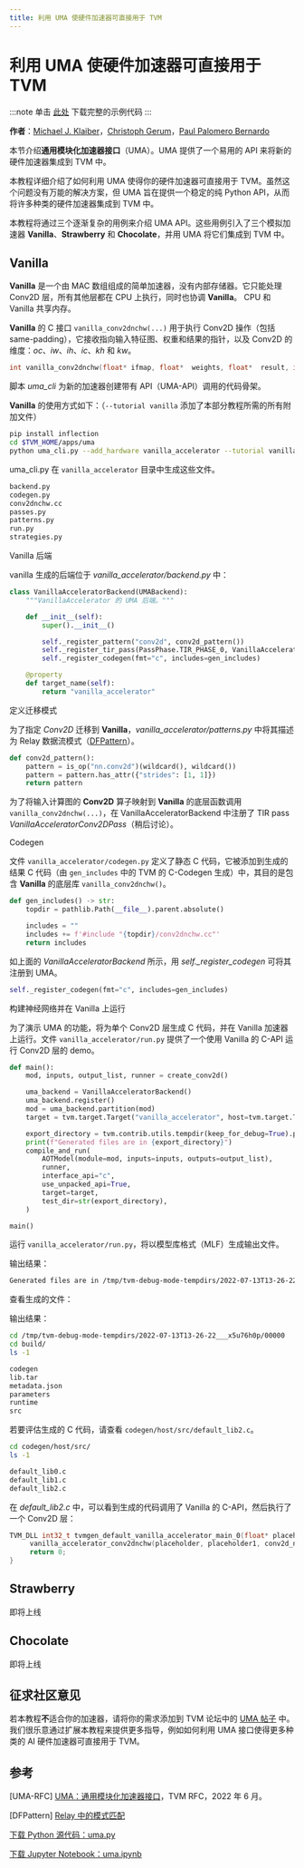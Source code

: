 ```yaml
---
title: 利用 UMA 使硬件加速器可直接用于 TVM
---
```


# 利用 UMA 使硬件加速器可直接用于 TVM

:::note
单击 [此处](https://tvm.apache.org/docs/tutorial/uma.html#sphx-glr-download-tutorial-uma-py) 下载完整的示例代码
:::

**作者**：[Michael J. Klaiber](https://github.com/MichaelJKlaiber)，[Christoph Gerum](https://github.com/cgerum)，[Paul Palomero Bernardo](https://github.com/PaulPalomeroBernardo/)

本节介绍**通用模块化加速器接口**（UMA）。UMA 提供了一个易用的 API 来将新的硬件加速器集成到 TVM 中。

本教程详细介绍了如何利用 UMA 使得你的硬件加速器可直接用于 TVM。虽然这个问题没有万能的解决方案，但 UMA 旨在提供一个稳定的纯 Python API，从而将许多种类的硬件加速器集成到 TVM 中。

本教程将通过三个逐渐复杂的用例来介绍 UMA API。这些用例引入了三个模拟加速器 **Vanilla**、**Strawberry** 和 **Chocolate**，并用 UMA 将它们集成到 TVM 中。

## Vanilla

**Vanilla** 是一个由 MAC 数组组成的简单加速器，没有内部存储器。它只能处理 Conv2D 层，所有其他层都在 CPU 上执行，同时也协调 **Vanilla**。 CPU 和 Vanilla 共享内存。

**Vanilla** 的 C 接口 `vanilla_conv2dnchw(...)` 用于执行 Conv2D 操作（包括 same-padding），它接收指向输入特征图、权重和结果的指针，以及 Conv2D 的维度：*oc*、*iw*、*ih*、*ic*、*kh* 和 *kw*。

``` cpp
int vanilla_conv2dnchw(float* ifmap, float*  weights, float*  result, int oc, int iw, int ih, int ic, int kh, int kw);
```

脚本 *uma_cli* 为新的加速器创建带有 API（UMA-API）调用的代码骨架。

**Vanilla** 的使用方式如下：（`--tutorial vanilla` 添加了本部分教程所需的所有附加文件）

``` bash
pip install inflection
cd $TVM_HOME/apps/uma
python uma_cli.py --add_hardware vanilla_accelerator --tutorial vanilla
```

uma_cli.py 在 `vanilla_accelerator` 目录中生成这些文件。

``` bash
backend.py
codegen.py
conv2dnchw.cc
passes.py
patterns.py
run.py
strategies.py
```

Vanilla 后端

vanilla 生成的后端位于 *vanilla_accelerator/backend.py* 中：

``` python
class VanillaAcceleratorBackend(UMABackend):
    """VanillaAccelerator 的 UMA 后端。"""

    def __init__(self):
        super().__init__()

        self._register_pattern("conv2d", conv2d_pattern())
        self._register_tir_pass(PassPhase.TIR_PHASE_0, VanillaAcceleratorConv2DPass())
        self._register_codegen(fmt="c", includes=gen_includes)

    @property
    def target_name(self):
        return "vanilla_accelerator"
```

定义迁移模式

为了指定 *Conv2D* 迁移到 **Vanilla**，*vanilla_accelerator/patterns.py* 中将其描述为 Relay 数据流模式（[DFPattern](https://tvm.apache.org/docs/reference/langref/relay_pattern.html)）。

``` python
def conv2d_pattern():
    pattern = is_op("nn.conv2d")(wildcard(), wildcard())
    pattern = pattern.has_attr({"strides": [1, 1]})
    return pattern
```

为了将输入计算图的 **Conv2D** 算子映射到 **Vanilla** 的底层函数调用 `vanilla_conv2dnchw(...)`，在 VanillaAcceleratorBackend 中注册了 TIR pass *VanillaAcceleratorConv2DPass*（稍后讨论）。

Codegen

文件 `vanilla_accelerator/codegen.py` 定义了静态 C 代码，它被添加到生成的结果 C 代码（由 `gen_includes` 中的 TVM 的 C-Codegen 生成）中，其目的是包含 **Vanilla** 的底层库 `vanilla_conv2dnchw()`。

``` python
def gen_includes() -> str:
    topdir = pathlib.Path(__file__).parent.absolute()

    includes = ""
    includes += f'#include "{topdir}/conv2dnchw.cc"'
    return includes
```

如上面的 *VanillaAcceleratorBackend* 所示，用 *self._register_codegen* 可将其注册到 UMA。

``` python
self._register_codegen(fmt="c", includes=gen_includes)
```

构建神经网络并在 Vanilla 上运行

为了演示 UMA 的功能，将为单个 Conv2D 层生成 C 代码，并在 Vanilla 加速器上运行。文件 `vanilla_accelerator/run.py` 提供了一个使用 Vanilla 的 C-API 运行 Conv2D 层的 demo。

``` python
def main():
    mod, inputs, output_list, runner = create_conv2d()

    uma_backend = VanillaAcceleratorBackend()
    uma_backend.register()
    mod = uma_backend.partition(mod)
    target = tvm.target.Target("vanilla_accelerator", host=tvm.target.Target("c"))

    export_directory = tvm.contrib.utils.tempdir(keep_for_debug=True).path
    print(f"Generated files are in {export_directory}")
    compile_and_run(
        AOTModel(module=mod, inputs=inputs, outputs=output_list),
        runner,
        interface_api="c",
        use_unpacked_api=True,
        target=target,
        test_dir=str(export_directory),
    )

main()
```

运行 `vanilla_accelerator/run.py`，将以模型库格式（MLF）生成输出文件。

输出结果：

``` bash
Generated files are in /tmp/tvm-debug-mode-tempdirs/2022-07-13T13-26-22___x5u76h0p/00000
```

查看生成的文件：

输出结果：

``` bash
cd /tmp/tvm-debug-mode-tempdirs/2022-07-13T13-26-22___x5u76h0p/00000
cd build/
ls -1

codegen
lib.tar
metadata.json
parameters
runtime
src
```

若要评估生成的 C 代码，请查看 `codegen/host/src/default_lib2.c`。

``` bash
cd codegen/host/src/
ls -1

default_lib0.c
default_lib1.c
default_lib2.c
```

在 *default_lib2.c* 中，可以看到生成的代码调用了 Vanilla 的 C-API，然后执行了一个 Conv2D 层：

``` cpp
TVM_DLL int32_t tvmgen_default_vanilla_accelerator_main_0(float* placeholder, float* placeholder1, float* conv2d_nchw, uint8_t* global_workspace_1_var) {
     vanilla_accelerator_conv2dnchw(placeholder, placeholder1, conv2d_nchw, 32, 14, 14, 32, 3, 3);
     return 0;
}
```

## Strawberry

即将上线

## Chocolate

即将上线

## 征求社区意见

若本教程**不**适合你的加速器，请将你的需求添加到 TVM 论坛中的 [UMA 帖子](https://discuss.tvm.apache.org/t/rfc-uma-universal-modular-accelerator-interface/12039) 中。我们很乐意通过扩展本教程来提供更多指导，例如如何利用 UMA 接口使得更多种类的 AI 硬件加速器可直接用于 TVM。

## 参考

[UMA-RFC] [UMA：通用模块化加速器接口](https://github.com/apache/tvm-rfcs/blob/main/rfcs/0060_UMA_Unified_Modular_Accelerator_Interface.md)，TVM RFC，2022 年 6 月。

[DFPattern] [Relay 中的模式匹配](https://tvm.apache.org/docs/reference/langref/relay_pattern.html)

[下载 Python 源代码：uma.py](https://tvm.apache.org/docs/_downloads/f9c6910c7b4a120c51a9bf48f34f3ad7/uma.py)

[下载 Jupyter Notebook：uma.ipynb](https://tvm.apache.org/docs/_downloads/6e0673ce1f08636c34d0b9a73ea114f7/uma.ipynb)
